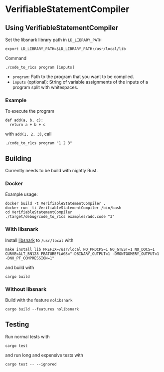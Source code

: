# VerifiableStatementCompiler

## Using VerifiableStatementCompiler

Set the libsnark library path in `LD_LIBRARY_PATH`
```
export LD_LIBRARY_PATH=$LD_LIBRARY_PATH:/usr/local/lib
```

Command
```
./code_to_r1cs program [inputs]
```
- `program`: Path to the program that you want to be compiled.
- `inputs` (optional): String of variable assignments of the inputs of a program split with whitespaces.<br>

### Example

To execute the program
```
def add(a, b, c):
  return a + b + c
```
with `add(1, 2, 3)`, call
```
./code_to_r1cs program "1 2 3"
```

## Building

Currently needs to be build with nightly Rust.

### Docker

Example usage:
```
docker build -t VerifiableStatementCompiler .
docker run -ti VerifiableStatementCompiler /bin/bash
cd VerifiableStatementCompiler
./target/debug/code_to_r1cs examples/add.code "3"
```

### With libsnark

Install [libsnark](https://github.com/scipr-lab/libsnark) to `/usr/local` with
```
make install lib PREFIX=/usr/local NO_PROCPS=1 NO_GTEST=1 NO_DOCS=1 CURVE=ALT_BN128 FEATUREFLAGS="-DBINARY_OUTPUT=1 -DMONTGOMERY_OUTPUT=1 -DNO_PT_COMPRESSION=1"
```
and build with
```
cargo build
```

### Without libsnark
Build with the feature `nolibsnark`
```
cargo build --features nolibsnark
```

## Testing

Run normal tests with
```
cargo test
```
and run long and expensive tests with
```
cargo test -- --ignored
```
